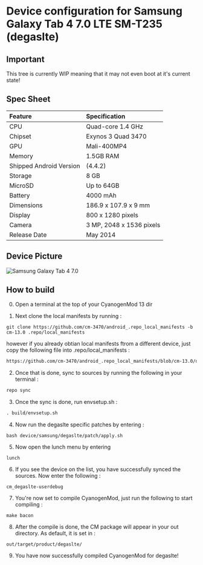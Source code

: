 # Device configuration for Samsung Galaxy Tab 4 7.0 LTE SM-T235 (degaslte)

## Important

This tree is currently WIP meaning that it may not even boot at it's current state!

## Spec Sheet

| Feature                 | Specification                     |
| :---------------------- | :-------------------------------- |
| CPU                     | Quad-core 1.4 GHz                 |
| Chipset                 | Exynos 3 Quad 3470                |
| GPU                     | Mali-400MP4                       |
| Memory                  | 1.5GB RAM                         |
| Shipped Android Version | (4.4.2)                           |
| Storage                 | 8 GB                              |
| MicroSD                 | Up to 64GB                        |
| Battery                 | 4000 mAh                          |
| Dimensions              | 186.9 x 107.9 x 9 mm              |
| Display                 | 800 x 1280 pixels                 |
| Camera                  | 3 MP, 2048 x 1536 pixels          |
| Release Date            | May 2014                          |


## Device Picture

![Samsung Galaxy Tab 4 7.0](http://images.samsung.com/is/image/samsung/de_SM-T235NYKADBT_000241627_Front_black?$DT-Gallery$ "Samsung Galaxy Tab 4 7.0")

## How to build

0. Open a terminal at the top of your CyanogenMod 13 dir

1. Next clone the local manifests by running :

```Shell
git clone https://github.com/cm-3470/android_.repo_local_manifests -b cm-13.0 .repo/local_manifests
```

however if you already obtian local manifests ftrom a different device, just copy the following file into .repo/local_manifests :
```html
https://github.com/cm-3470/android_.repo_local_manifests/blob/cm-13.0/degaslte.xml
```

2. Once that is done, sync to sources by running the following in your terminal :

```python
repo sync
```

3. Once the sync is done, run envsetup.sh :
```makefile
. build/envsetup.sh
```

4. Now run the degaslte specific patches by entering :
```Shell
bash device/samsung/degaslte/patch/apply.sh
```

5. Now open the lunch menu by entering
```Shell
lunch
```

6. If you see the device on the list, you have successfully synced the sources. Now enter the following :
```Shell
cm_degaslte-userdebug
```

7. You're now set to compile CyanogenMod, just run the following to start compiling :
```Shell
make bacon
```

8. After the compile is done, the CM package will appear in your out directory. As default, it is set in :
```
out/target/product/degaslte/
```

9. You have now successfully compiled CyanogenMod for degaslte!
